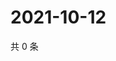 # 2021-10-12

共 0 条

<!-- BEGIN WEIBO -->
<!-- 最后更新时间 Tue Oct 12 2021 17:13:38 GMT+0800 (China Standard Time) -->

<!-- END WEIBO -->
